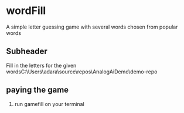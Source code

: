 # wordFill
A simple letter guessing game with several words chosen from popular words
## Subheader
Fill in the letters for the given wordsC:\Users\adara\source\repos\AnalogAiDemo\demo-repo
## paying the game
1. run gamefill on your terminal